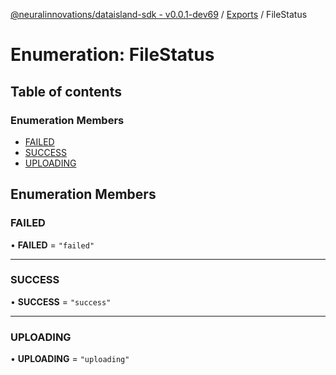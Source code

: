 [@neuralinnovations/dataisland-sdk - v0.0.1-dev69](../../README.md) / [Exports](../modules.md) / FileStatus

# Enumeration: FileStatus

## Table of contents

### Enumeration Members

- [FAILED](FileStatus.md#failed)
- [SUCCESS](FileStatus.md#success)
- [UPLOADING](FileStatus.md#uploading)

## Enumeration Members

### FAILED

• **FAILED** = ``"failed"``

___

### SUCCESS

• **SUCCESS** = ``"success"``

___

### UPLOADING

• **UPLOADING** = ``"uploading"``
